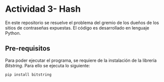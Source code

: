 # Actividad 3- Hash

En este repositorio se resuelve el problema del gremio de los dueños de los sitios de contraseñas expuestas. El código es desarrollado en lenguaje Python.

## Pre-requisitos

Para poder ejecutar el programa, se requiere de la instalación de la librería _Bitstring_. Para ello se ejecuta lo siguiente:
```
pip install bitstring
```
## 
